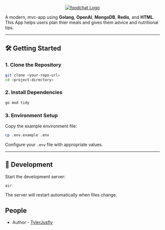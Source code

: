 <p align="center">
  <a href="#" target="blank"><img src="https://cdn-icons-png.flaticon.com/512/4712/4712027.png" alt="foodchat Logo" /></a>
</p>

A modern, mvc-app using **Golang**, **OpenAI**, **MongoDB**, **Redis**, and **HTML**. This App helps users plan thier meals and gives them advice and nutritional tips.

---

## 🛠️ Getting Started

### 1. Clone the Repository

```bash
git clone <your-repo-url>
cd <project-directory>
```
### 2. Install Dependencies

```bash
go mod tidy
```

### 3. Environment Setup

Copy the example environment file:

```bash
cp .env.example .env
```

Configure your `.env` file with appropriate values.

---

## 🚧 Development

Start the development server:

```bash
air
```

The server will restart automatically when files change.

## People

- Author - [TylerJusfly](https://tylerjusfly.netlify.app/)
